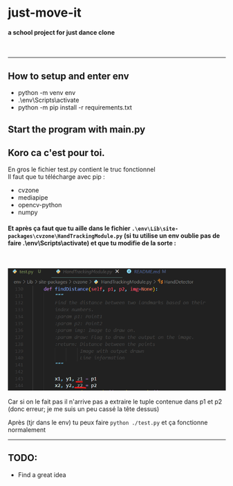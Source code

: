 <h1>just-move-it</h1>

#### a school project for just dance clone

<br/>

---
## How to setup and enter env
* python -m venv env
* .\env\Scripts\activate
* python -m pip install -r requirements.txt

## Start the program with main.py





## Koro ca c'est pour toi.
En gros le fichier test.py contient le truc fonctionnel  
Il faut que tu télécharge avec pip :
 - cvzone
 - mediapipe
 - opencv-python
 - numpy

#### Et après ça faut que tu aille dans le fichier ```.\env\Lib\site-packages\cvzone\HandTrackingModule.py``` (si tu utilise un env oublie pas de faire .\env\Scripts\activate) et que tu modifie de la sorte :

<br/>

![screenshot](screenshot.png)

Car si on le fait pas il n'arrive pas a extraire le tuple contenue dans p1 et p2 (donc erreur; je me suis un peu cassé la tête dessus)

Après (tjr dans le env) tu peux faire ```python ./test.py``` et ça fonctionne normalement

---
## TODO:
* Find a great idea